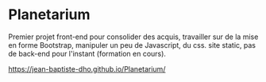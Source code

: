 # Planetarium

Premier projet front-end pour consolider des acquis, travailler sur de la mise en forme Bootstrap, manipuler un peu de Javascript, du css. site static, pas de back-end pour l'instant (formation en cours).

https://jean-baptiste-dho.github.io/Planetarium/

